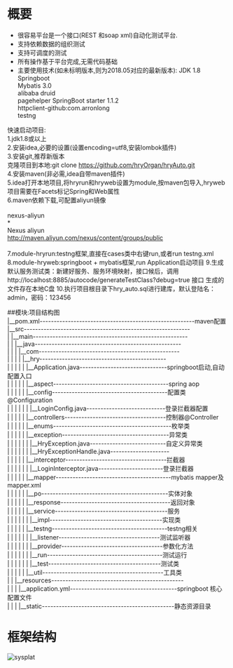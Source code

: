 # 概要
* 很容易平台是一个接口(REST 和soap xml)自动化测试平台.
* 支持依赖数据的组织测试
* 支持可调度的测试
* 所有操作基于平台完成,无需代码基础
* 主要使用技术(如未标明版本,则为2018.05对应的最新版本):
    JDK 1.8  
    Springboot  
    Mybatis 3.0  
    alibaba druid  
    pagehelper SpringBoot starter 1.1.2  
    httpclient-github:com.arronlong  
    testng  

快速启动项目:  
    1.jdk1.8或以上  
    2.安装idea,必要的设置(设置encoding=utf8,安装lombok插件)  
    3.安装git,推荐新版本  
      克隆项目到本地:git clone https://github.com/hryOrgan/hryAuto.git  
    4.安装maven(非必需,idea自带maven插件)  
    5.idea打开本地项目,将hryrun和hryweb设置为module,按maven包导入,hryweb项目需要在Facets标记Spring和Web属性  
    6.maven依赖下载,可配置aliyun镜像  
        <mirror>  
            <id>nexus-aliyun</id>  
            <mirrorOf>*</mirrorOf>  
            <name>Nexus aliyun</name>  
            <url>http://maven.aliyun.com/nexus/content/groups/public</url>  
        </mirror>  
    7.module-hryrun:testng框架,直接在cases类中右键run,或者run testng.xml  
    8.module-hryweb:springboot + mybatis框架,run Application启动项目 
    9.生成默认服务测试类：新建好服务、服务环境映射，接口候后，调用
        http://localhost:8885/autocode/generateTestClass?debug=true 接口
        生成的文件存在本地C盘
    10.执行项目根目录下hry_auto.sql进行建库，默认登陆名：admin，密码：123456


##模块:项目结构图  
|__pom.xml-------------------------------------------------------maven配置  
|__src-----------------------------------------------------------  
|  |__main-------------------------------------------------------  
|  |  |__java----------------------------------------------------  
|  |  |  |__com--------------------------------------------------  
|  |  |  |  |__hry---------------------------------------------  
|  |  |  |  |  |__Application.java-------------------------------springboot启动,自动配置入口  
|  |  |  |  |  |__aspect-----------------------------------------spring aop  
|  |  |  |  |  |__config-----------------------------------------配置类@Configuration  
|  |  |  |  |  |  |__LoginConfig.java----------------------------登录拦截器配置  
|  |  |  |  |  |__controllers------------------------------------控制器@Controller  
|  |  |  |  |  |__enums------------------------------------------枚举类  
|  |  |  |  |  |__exception--------------------------------------异常类  
|  |  |  |  |  |  |__HryException.java---------------------------自定义异常类  
|  |  |  |  |  |  |__HryExceptionHandle.java---------------------  
|  |  |  |  |  |__interceptor------------------------------------拦截器  
|  |  |  |  |  |  |__LoginInterceptor.java-----------------------登录拦截器  
|  |  |  |  |  |__mapper-----------------------------------------mybatis mapper及mapper.xml  
|  |  |  |  |  |__po---------------------------------------------实体对象  
|  |  |  |  |  |__response---------------------------------------返回对象  
|  |  |  |  |  |__service----------------------------------------服务  
|  |  |  |  |  |  |__impl----------------------------------------实现类  
|  |  |  |  |  |__testng-----------------------------------------testng相关  
|  |  |  |  |  |  |__listener------------------------------------测试监听器  
|  |  |  |  |  |  |__provider------------------------------------参数化方法  
|  |  |  |  |  |  |__run-----------------------------------------测试运行  
|  |  |  |  |  |  |__test----------------------------------------测试类  
|  |  |  |  |  |__util-------------------------------------------工具类  
|  |  |__resources-----------------------------------------------  
|  |  |  |__application.yml--------------------------------------springboot 核心配置文件  
|  |  |  |__static-----------------------------------------------静态资源目录  

# 框架结构  
[sysplat]:https://github.com/lishanghan/easyAuto/blob/master/hrySysPlatform.png
![sysplat]





